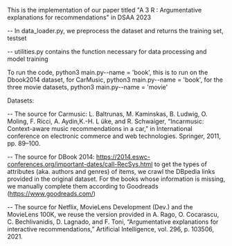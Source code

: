 
This is the implementation of our paper titled "A 3 R : Argumentative explanations for recommendations"  in DSAA 2023

-- In data_loader.py, we preprocess the dataset and returns the training set, testset

-- utilities.py contains the function necessary for data processing and model training


To run the code, python3 main.py--name = 'book', this is to run on the Dbook2014 dataset, for CarMusic, python3 main.py--name = 'book', for the three movie datasets, python3 main.py--name = 'movie'


Datasets:

-- The source for Carmusic: L. Baltrunas, M. Kaminskas, B. Ludwig, O. Moling, F. Ricci, A. Aydin,K.-H. L ̈uke, and R. Schwaiger, “Incarmusic: Context-aware music recommendations in a car,” in International conference on electronic commerce and web technologies. Springer, 2011, pp. 89–100.

-- The source for DBook 2014: https://2014.eswc-conferences.org/important-dates/call-RecSys.html to get the types of attributes (aka. authors and genres) of items, we crawl the DBpedia links provided in the original dataset. For the books whose information is missing, we manually complete them according to Goodreads (https://www.goodreads.com/)

-- The source for Netflix, MovieLens Development (Dev.) and the MovieLens 100K, we reuse the version provided in A. Rago, O. Cocarascu, C. Bechlivanidis, D. Lagnado, and F. Toni, “Argumentative explanations for interactive recommendations,” Artificial Intelligence, vol. 296, p. 103506, 2021.

